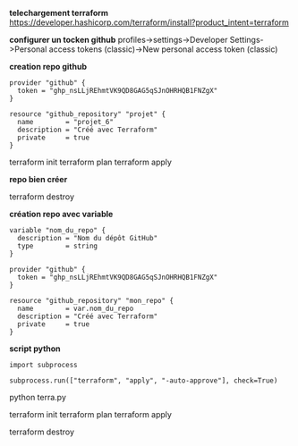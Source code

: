 ﻿
**telechargement terraform** 
https://developer.hashicorp.com/terraform/install?product_intent=terraform

**configurer un tocken github**
profiles->settings->Developer Settings->Personal access tokens (classic)->New personal access token (classic)

**creation repo github**

    provider "github" {
      token = "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"
    }
    
    resource "github_repository" "projet" {
      name        = "projet_6"
      description = "Créé avec Terraform"
      private     = true
    }

terraform init
terraform plan
terraform apply

**repo bien créer** 

terraform destroy


**création repo avec variable**

    variable "nom_du_repo" {
      description = "Nom du dépôt GitHub"
      type        = string
    }
    
    provider "github" {
      token = "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"
    }
    
    resource "github_repository" "mon_repo" {
      name        = var.nom_du_repo
      description = "Créé avec Terraform"
      private     = true
    }

**script python**

    import subprocess
    
    subprocess.run(["terraform", "apply", "-auto-approve"], check=True)

python terra.py

terraform init
terraform plan
terraform apply

terraform destroy
